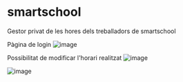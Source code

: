 # smartschool
Gestor privat de les hores dels treballadors de smartschool

Pàgina de login
![image](https://github.com/Wonobory/smartschool/assets/51676338/0516e3d1-b148-429c-8462-e69c3d3ba2d0)

Possibilitat de modificar l'horari realitzat
![image](https://github.com/Wonobory/smartschool/assets/51676338/fa9b9457-1368-460c-a88c-8079d75d3213)

![image](https://github.com/Wonobory/smartschool/assets/51676338/ac5ce32e-40bf-4a97-873c-fe399c143988)


